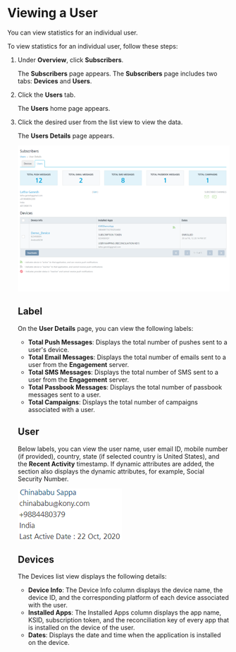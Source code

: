                           


Viewing a User
==============

You can view statistics for an individual user.

To view statistics for an individual user, follow these steps:

1.  Under **Overview**, click **Subscribers**.
    
    The **Subscribers** page appears. The **Subscribers** page includes two tabs: **Devices** and **Users**.
    
2.  Click the **Users** tab.
    
    The **Users** home page appears.
    
3.  Click the desired user from the list view to view the data.
    
    The **Users Details** page appears.
    
    ![](../Resources/Images/Overview/Subscribers/Users/userdetails_599x413.png)
    
    Label
    -----
    
    On the **User Details** page, you can view the following labels:
    
    *   **Total Push Messages**: Displays the total number of pushes sent to a user's device.
    *   **Total Email Messages**: Displays the total number of emails sent to a user from the **Engagement** server.
    *   **Total SMS Messages**: Displays the total number of SMS sent to a user from the **Engagement** server.
    *   **Total Passbook Messages**: Displays the total number of passbook messages sent to a user.
    *   **Total Campaigns**: Displays the total number of campaigns associated with a user.
    
    User
    ----
    
    Below labels, you can view the user name, user email ID, mobile number (if provided), country, state (if selected country is United States), and the **Recent Activity** timestamp. If dynamic attributes are added, the section also displays the dynamic attributes, for example, Social Security Number.
    
    ![](../Resources/Images/Overview/Subscribers/Users/viewuserheader.png)
    
    Devices
    -------
    
    The Devices list view displays the following details:
    
    *   **Device Info**: The Device Info column displays the device name, the device ID, and the corresponding platform of each device associated with the user.
    *   **Installed Apps**: The Installed Apps column displays the app name, KSID, subscription token, and the reconciliation key of every app that is installed on the device of the user.
    *   **Dates**: Displays the date and time when the application is installed on the device.

